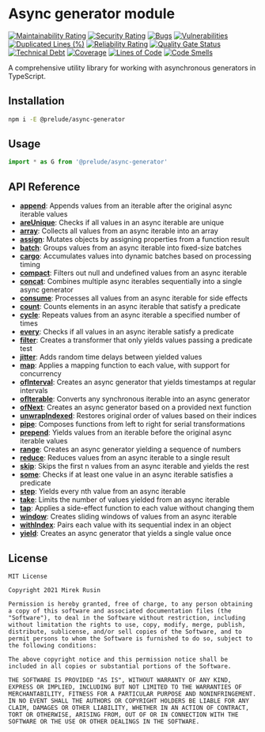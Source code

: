 # Async generator module

[![Maintainability Rating](https://sonarcloud.io/api/project_badges/measure?project=preludejs_async-generator&metric=sqale_rating)](https://sonarcloud.io/summary/new_code?id=preludejs_async-generator)
[![Security Rating](https://sonarcloud.io/api/project_badges/measure?project=preludejs_async-generator&metric=security_rating)](https://sonarcloud.io/summary/new_code?id=preludejs_async-generator)
[![Bugs](https://sonarcloud.io/api/project_badges/measure?project=preludejs_async-generator&metric=bugs)](https://sonarcloud.io/summary/new_code?id=preludejs_async-generator)
[![Vulnerabilities](https://sonarcloud.io/api/project_badges/measure?project=preludejs_async-generator&metric=vulnerabilities)](https://sonarcloud.io/summary/new_code?id=preludejs_async-generator)
[![Duplicated Lines (%)](https://sonarcloud.io/api/project_badges/measure?project=preludejs_async-generator&metric=duplicated_lines_density)](https://sonarcloud.io/summary/new_code?id=preludejs_async-generator)
[![Reliability Rating](https://sonarcloud.io/api/project_badges/measure?project=preludejs_async-generator&metric=reliability_rating)](https://sonarcloud.io/summary/new_code?id=preludejs_async-generator)
[![Quality Gate Status](https://sonarcloud.io/api/project_badges/measure?project=preludejs_async-generator&metric=alert_status)](https://sonarcloud.io/summary/new_code?id=preludejs_async-generator)
[![Technical Debt](https://sonarcloud.io/api/project_badges/measure?project=preludejs_async-generator&metric=sqale_index)](https://sonarcloud.io/summary/new_code?id=preludejs_async-generator)
[![Coverage](https://sonarcloud.io/api/project_badges/measure?project=preludejs_async-generator&metric=coverage)](https://sonarcloud.io/summary/new_code?id=preludejs_async-generator)
[![Lines of Code](https://sonarcloud.io/api/project_badges/measure?project=preludejs_async-generator&metric=ncloc)](https://sonarcloud.io/summary/new_code?id=preludejs_async-generator)
[![Code Smells](https://sonarcloud.io/api/project_badges/measure?project=preludejs_async-generator&metric=code_smells)](https://sonarcloud.io/summary/new_code?id=preludejs_async-generator)

A comprehensive utility library for working with asynchronous generators in TypeScript.

## Installation

```bash
npm i -E @prelude/async-generator
```

## Usage

```ts
import * as G from '@prelude/async-generator'
```

## API Reference

- **[append](src/append.ts)**: Appends values from an iterable after the original async iterable values
- **[areUnique](src/are-unique.ts)**: Checks if all values in an async iterable are unique
- **[array](src/array.ts)**: Collects all values from an async iterable into an array
- **[assign](src/assign.ts)**: Mutates objects by assigning properties from a function result
- **[batch](src/batch.ts)**: Groups values from an async iterable into fixed-size batches
- **[cargo](src/cargo.ts)**: Accumulates values into dynamic batches based on processing timing
- **[compact](src/compact.ts)**: Filters out null and undefined values from an async iterable
- **[concat](src/concat.ts)**: Combines multiple async iterables sequentially into a single async generator
- **[consume](src/consume.ts)**: Processes all values from an async iterable for side effects
- **[count](src/count.ts)**: Counts elements in an async iterable that satisfy a predicate
- **[cycle](src/cycle.ts)**: Repeats values from an async iterable a specified number of times
- **[every](src/every.ts)**: Checks if all values in an async iterable satisfy a predicate
- **[filter](src/filter.ts)**: Creates a transformer that only yields values passing a predicate test
- **[jitter](src/jitter.ts)**: Adds random time delays between yielded values
- **[map](src/map.ts)**: Applies a mapping function to each value, with support for concurrency
- **[ofInterval](src/of-interval.ts)**: Creates an async generator that yields timestamps at regular intervals
- **[ofIterable](src/of-iterable.ts)**: Converts any synchronous iterable into an async generator
- **[ofNext](src/of-next.ts)**: Creates an async generator based on a provided next function
- **[unwrapIndexed](src/unwrap-indexed.ts)**: Restores original order of values based on their indices
- **[pipe](src/pipe.ts)**: Composes functions from left to right for serial transformations
- **[prepend](src/prepend.ts)**: Yields values from an iterable before the original async iterable values
- **[range](src/range.ts)**: Creates an async generator yielding a sequence of numbers
- **[reduce](src/reduce.ts)**: Reduces values from an async iterable to a single result
- **[skip](src/skip.ts)**: Skips the first n values from an async iterable and yields the rest
- **[some](src/some.ts)**: Checks if at least one value in an async iterable satisfies a predicate
- **[step](src/step.ts)**: Yields every nth value from an async iterable
- **[take](src/take.ts)**: Limits the number of values yielded from an async iterable
- **[tap](src/tap.ts)**: Applies a side-effect function to each value without changing them
- **[window](src/window.ts)**: Creates sliding windows of values from an async iterable
- **[withIndex](src/with-index.ts)**: Pairs each value with its sequential index in an object
- **[yield](src/yield.ts)**: Creates an async generator that yields a single value once

## License

```
MIT License

Copyright 2021 Mirek Rusin

Permission is hereby granted, free of charge, to any person obtaining a copy of this software and associated documentation files (the "Software"), to deal in the Software without restriction, including without limitation the rights to use, copy, modify, merge, publish, distribute, sublicense, and/or sell copies of the Software, and to permit persons to whom the Software is furnished to do so, subject to the following conditions:

The above copyright notice and this permission notice shall be included in all copies or substantial portions of the Software.

THE SOFTWARE IS PROVIDED "AS IS", WITHOUT WARRANTY OF ANY KIND, EXPRESS OR IMPLIED, INCLUDING BUT NOT LIMITED TO THE WARRANTIES OF MERCHANTABILITY, FITNESS FOR A PARTICULAR PURPOSE AND NONINFRINGEMENT. IN NO EVENT SHALL THE AUTHORS OR COPYRIGHT HOLDERS BE LIABLE FOR ANY CLAIM, DAMAGES OR OTHER LIABILITY, WHETHER IN AN ACTION OF CONTRACT, TORT OR OTHERWISE, ARISING FROM, OUT OF OR IN CONNECTION WITH THE SOFTWARE OR THE USE OR OTHER DEALINGS IN THE SOFTWARE.
```
